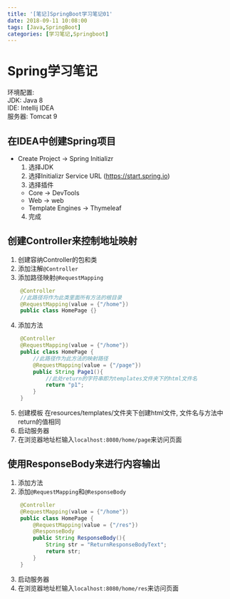 ```yaml
---
title: '[笔记]SpringBoot学习笔记01'
date: 2018-09-11 10:08:00
tags: [Java,SpringBoot]
categories: [学习笔记,Springboot]
---
```


# Spring学习笔记
环境配置:  
JDK: Java 8  
IDE: Intellij IDEA  
服务器: Tomcat 9

## 在IDEA中创建Spring项目
- Create Project -> Spring Initializr
  1. 选择JDK
  2. 选择Initializr Service URL (https://start.spring.io)
  3. 选择插件
    - Core -> DevTools
    - Web -> web
    - Template Engines -> Thymeleaf
  4. 完成

## 创建Controller来控制地址映射
1. 创建容纳Controller的包和类
2. 添加注解`@Controller`
3. 添加路径映射`@RequestMapping`
```java
    @Controller
    //此路径将作为此类里面所有方法的根目录
    @RequestMapping(value = {"/home"})
    public class HomePage {}
```

<!-- more -->

4. 添加方法
```java
    @Controller
    @RequestMapping(value = {"/home"})
    public class HomePage {
        //此路径作为此方法的映射路径
        @RequestMapping(value = {"/page"})
        public String Page1(){
            //此处return的字符串即为templates文件夹下的html文件名
            return "p1";
        }
    }
```

5. 创建模板
在resources/templates/文件夹下创建html文件, 文件名与方法中return的值相同
6. 启动服务器
7. 在浏览器地址栏输入`localhost:8080/home/page`来访问页面

## 使用ResponseBody来进行内容输出
1. 添加方法
2. 添加`@RequestMapping`和`@ResponseBody`
```java
    @Controller
    @RequestMapping(value = {"/home"})
    public class HomePage {
        @RequestMapping(value = {"/res"})
        @ResponseBody
        public String ResponseBody(){
            String str = "ReturnResponseBodyText";
            return str;
        }
    }
```

3. 启动服务器
4. 在浏览器地址栏输入`localhost:8080/home/res`来访问页面
